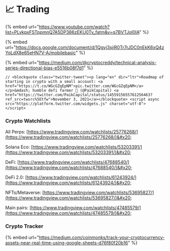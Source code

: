 # 📈 Trading

{% embed url="https://www.youtube.com/watch?list=PLvkpxFSTppmnQ7A5DP386zEKU0Tv_fatm&v=q7BVTJol0IA" %}

{% embed url="https://docs.google.com/document/d/1Qgvj3sjiR0Tr7rJDC0nEkK6xQ4zYoLdX8e65eHN7V-A/mobilebasic" %}

{% embed url="https://medium.com/@cryptocreddy/technical-analysis-series-directional-bias-e5516b08f7d1" %}

```
// <blockquote class="twitter-tweet"><p lang="en" dir="ltr">Roadmap of starting in crypto with a small account: <a href="https://t.co/WGcGZqEpNM">pic.twitter.com/WGcGZqEpNM</a></p>&mdash; humble defi farmer 🔺 (@PaikCapital) <a href="https://twitter.com/PaikCapital/status/1455915655761256463?ref_src=twsrc%5Etfw">November 3, 2021</a></blockquote> <script async src="https://platform.twitter.com/widgets.js" charset="utf-8"></script>

```

### Crypto Watchlists&#x20;

All Perps: [https://www.tradingview.com/watchlists/25776268/](https://www.tradingview.com/watchlists/25776268/)&#x20;

Solana Eco: [https://www.tradingview.com/watchlists/53203391/](https://www.tradingview.com/watchlists/53203391/)&#x20;

DeFi: [https://www.tradingview.com/watchlists/47688540/](https://www.tradingview.com/watchlists/47688540/)&#x20;

DeFi 2.0: [https://www.tradingview.com/watchlists/61243924/](https://www.tradingview.com/watchlists/61243924/)&#x20;

NFTs/Metaverse: [https://www.tradingview.com/watchlists/53695827/](https://www.tradingview.com/watchlists/53695827/)&#x20;

Main pairs: [https://www.tradingview.com/watchlists/47485579/](https://www.tradingview.com/watchlists/47485579/)&#x20;

### Crypto Tracker

{% embed url="https://medium.com/coinmonks/track-your-cryptocurrency-assets-near-real-time-using-google-sheets-d76f80f20b16" %}



